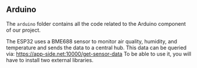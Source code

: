 ## Arduino

The `arduino` folder contains all the code related to the Arduino component of our project.

The ESP32 uses a BME688 sensor to monitor air quality, humidity, and temperature and sends the data to a central hub.
This data can be queried via: https://app-side.net:10000/get-sensor-data
To be able to use it, you will have to install two external libraries.
